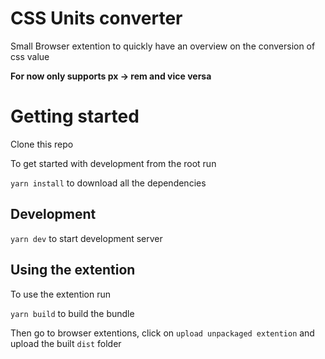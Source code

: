 # CSS Units converter

Small Browser extention to quickly have an overview on the conversion of css value

**For now only supports px -> rem and vice versa**

# Getting started

Clone this repo

To get started with development from the root run

`yarn install` to download all the dependencies

## Development

`yarn dev` to start development server

## Using the extention

To use the extention run

`yarn build` to build the bundle

Then go to browser extentions, click on `upload unpackaged extention` and upload the built `dist` folder
